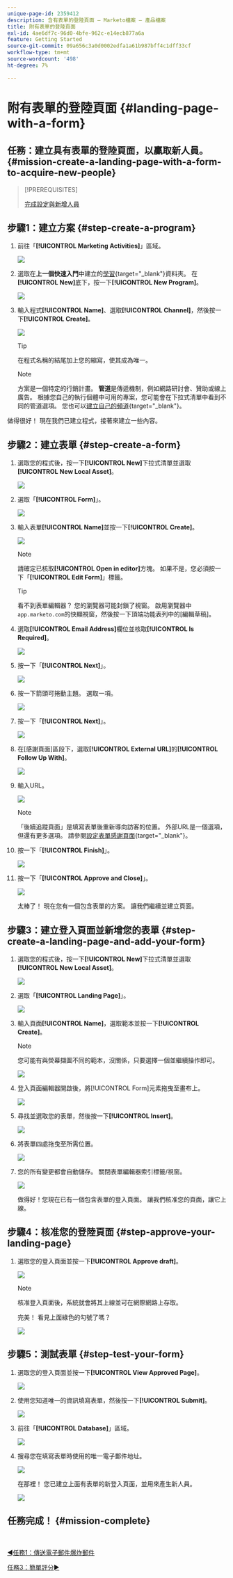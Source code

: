 ```yaml
---
unique-page-id: 2359412
description: 含有表單的登陸頁面 — Marketo檔案 — 產品檔案
title: 附有表單的登陸頁面
exl-id: 4ae6df7c-96d0-4bfe-962c-e14ecb877a6a
feature: Getting Started
source-git-commit: 09a656c3a0d0002edfa1a61b987bff4c1dff33cf
workflow-type: tm+mt
source-wordcount: '498'
ht-degree: 7%

---
```


# 附有表單的登陸頁面 {#landing-page-with-a-form}

## 任務：建立具有表單的登陸頁面，以贏取新人員。 {#mission-create-a-landing-page-with-a-form-to-acquire-new-people}

>[!PREREQUISITES]
>
>[完成設定與新增人員](/help/marketo/getting-started/quick-wins/get-set-up-and-add-a-person.md)

## 步驟1：建立方案 {#step-create-a-program}

1. 前往「**[!UICONTROL Marketing Activities]**」區域。

   ![](assets/landing-page-with-a-form-1.png)

1. 選取在&#x200B;**上一個快速入門**&#x200B;中建立的[學習](/help/marketo/getting-started/quick-wins/send-an-email.md){target="_blank"}資料夾。 在&#x200B;**[!UICONTROL New]**&#x200B;底下，按一下&#x200B;**[!UICONTROL New Program]**。

   ![](assets/landing-page-with-a-form-2.png)

1. 輸入程式&#x200B;**[!UICONTROL Name]**、選取&#x200B;**[!UICONTROL Channel]**，然後按一下&#x200B;**[!UICONTROL Create]**。

   ![](assets/landing-page-with-a-form-3.png)

   >[!TIP]
   >
   >在程式名稱的結尾加上您的縮寫，使其成為唯一。

   >[!NOTE]
   >
   >方案是一個特定的行銷計畫。 **管道**&#x200B;是傳遞機制，例如網路研討會、贊助或線上廣告。 根據您自己的執行個體中可用的專案，您可能會在下拉式清單中看到不同的管道選項。 您也可以[建立自己的頻道](/help/marketo/product-docs/administration/tags/create-a-program-channel.md){target="_blank"}。

做得很好！ 現在我們已建立程式，接著來建立一些內容。

## 步驟2：建立表單 {#step-create-a-form}

1. 選取您的程式後，按一下&#x200B;**[!UICONTROL New]**&#x200B;下拉式清單並選取&#x200B;**[!UICONTROL New Local Asset]**。

   ![](assets/landing-page-with-a-form-4.png)

1. 選取「**[!UICONTROL Form]**」。

   ![](assets/landing-page-with-a-form-5.png)

1. 輸入表單&#x200B;**[!UICONTROL Name]**&#x200B;並按一下&#x200B;**[!UICONTROL Create]**。

   ![](assets/landing-page-with-a-form-6.png)

   >[!NOTE]
   >
   >請確定已核取&#x200B;**[!UICONTROL Open in editor]**&#x200B;方塊。 如果不是，您必須按一下「**[!UICONTROL Edit Form]**」標籤。

   >[!TIP]
   >
   >看不到表單編輯器？ 您的瀏覽器可能封鎖了視窗。 啟用瀏覽器中`app.marketo.com`的快顯視窗，然後按一下頂端功能表列中的[編輯草稿]。

1. 選取&#x200B;**[!UICONTROL Email Address]**&#x200B;欄位並核取&#x200B;**[!UICONTROL Is Required]**。

   ![](assets/landing-page-with-a-form-7.png)

1. 按一下「**[!UICONTROL Next]**」。

   ![](assets/landing-page-with-a-form-8.png)

1. 按一下箭頭可捲動主題。 選取一項。

   ![](assets/landing-page-with-a-form-9.png)

1. 按一下「**[!UICONTROL Next]**」。

   ![](assets/landing-page-with-a-form-10.png)

1. 在[感謝頁面]區段下，選取&#x200B;**[!UICONTROL External URL]**&#x200B;的&#x200B;**[!UICONTROL Follow Up With]**。

   ![](assets/landing-page-with-a-form-11.png)

1. 輸入URL。

   ![](assets/landing-page-with-a-form-12.png)

   >[!NOTE]
   >
   >「後續追蹤頁面」是填寫表單後重新導向訪客的位置。 外部URL是一個選項，但還有更多選項。 請參閱[設定表單感謝頁面](/help/marketo/product-docs/demand-generation/forms/creating-a-form/set-a-form-thank-you-page.md){target="_blank"}。

1. 按一下「**[!UICONTROL Finish]**」。

   ![](assets/landing-page-with-a-form-13.png)

1. 按一下「**[!UICONTROL Approve and Close]**」。

   ![](assets/landing-page-with-a-form-14.png)

   太棒了！ 現在您有一個包含表單的方案。 讓我們繼續並建立頁面。

## 步驟3：建立登入頁面並新增您的表單 {#step-create-a-landing-page-and-add-your-form}

1. 選取您的程式後，按一下&#x200B;**[!UICONTROL New]**&#x200B;下拉式清單並選取&#x200B;**[!UICONTROL New Local Asset]**。

   ![](assets/landing-page-with-a-form-15.png)

1. 選取「**[!UICONTROL Landing Page]**」。

   ![](assets/landing-page-with-a-form-16.png)

1. 輸入頁面&#x200B;**[!UICONTROL Name]**，選取範本並按一下&#x200B;**[!UICONTROL Create]**。

   >[!NOTE]
   >
   >您可能有與熒幕擷圖不同的範本，沒關係，只要選擇一個並繼續操作即可。

   ![](assets/landing-page-with-a-form-17.png)

1. 登入頁面編輯器開啟後，將[!UICONTROL Form]元素拖曳至畫布上。

   ![](assets/landing-page-with-a-form-18.png)

1. 尋找並選取您的表單，然後按一下&#x200B;**[!UICONTROL Insert]**。

   ![](assets/landing-page-with-a-form-19.png)

1. 將表單四處拖曳至所需位置。

   ![](assets/landing-page-with-a-form-20.png)

1. 您的所有變更都會自動儲存。 關閉表單編輯器索引標籤/視窗。

   ![](assets/landing-page-with-a-form-21.png)

   做得好！您現在已有一個包含表單的登入頁面。 讓我們核准您的頁面，讓它上線。

## 步驟4：核准您的登陸頁面 {#step-approve-your-landing-page}

1. 選取您的登入頁面並按一下&#x200B;**[!UICONTROL Approve draft]**。

   ![](assets/landing-page-with-a-form-22.png)

   >[!NOTE]
   >
   >核准登入頁面後，系統就會將其上線並可在網際網路上存取。

   完美！ 看見上面綠色的勾號了嗎？

   ![](assets/landing-page-with-a-form-23.png)

## 步驟5：測試表單 {#step-test-your-form}

1. 選取您的登入頁面並按一下&#x200B;**[!UICONTROL View Approved Page]**。

   ![](assets/landing-page-with-a-form-24.png)

1. 使用您知道唯一的資訊填寫表單，然後按一下&#x200B;**[!UICONTROL Submit]**。

   ![](assets/landing-page-with-a-form-25.png)

1. 前往「**[!UICONTROL Database]**」區域。

   ![](assets/landing-page-with-a-form-26.png)

1. 搜尋您在填寫表單時使用的唯一電子郵件地址。

   ![](assets/landing-page-with-a-form-27.png)

   在那裡！ 您已建立上面有表單的新登入頁面，並用來產生新人員。

   ![](assets/landing-page-with-a-form-28.png)

## 任務完成！ {#mission-complete}

<br>

[◄任務1：傳送電子郵件爆炸郵件](/help/marketo/getting-started/quick-wins/send-an-email.md)

[任務3：簡單評分►](/help/marketo/getting-started/quick-wins/simple-scoring.md)
